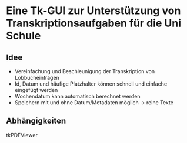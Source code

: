 # Eine Tk-GUI zur Unterstützung von Transkriptionsaufgaben für die Uni Schule
## Idee
- Vereinfachung und Beschleunigung der Transkription von Lobbucheinträgen
- Id, Datum und häufige Platzhalter können schnell und einfache eingefügt werden
- Wochendatum kann automatisch berechnet werden
- Speichern mit und ohne Datum/Metadaten möglich -> reine Texte

## Abhängigkeiten
tkPDFViewer
